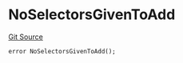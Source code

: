 # NoSelectorsGivenToAdd
[Git Source](https://github.com/thrackle-io/rules-engine/blob/977acada486f4d8e6eb8170b55a9be84cb27aa08/src/client/token/handler/diamond/HandlerDiamondLib.sol)


```solidity
error NoSelectorsGivenToAdd();
```

